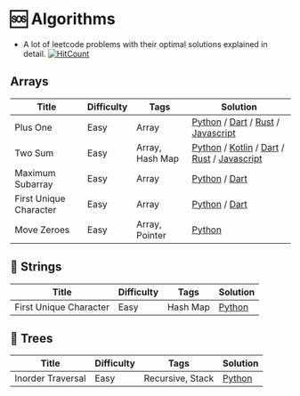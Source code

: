 # 🆘 Algorithms 
- A lot of leetcode problems with their optimal solutions explained in detail. [![HitCount](http://hits.dwyl.io/kumailn/Algorithms.svg)](http://hits.dwyl.io/kumailn/Algorithms)

## Arrays
| Title | Difficulty | Tags | Solution |
| --- | --- | --- | --- |
| Plus One | Easy | Array | [Python](https://github.com/kumailn/Algorithms/blob/master/Python/Plus_One.py) / [Dart](https://github.com/kumailn/Algorithms/blob/master/Dart/Plus_One.dart) / [Rust](https://github.com/kumailn/Algorithms/blob/master/Rust/Plus_One.rs) / [Javascript](https://github.com/kumailn/Algorithms/blob/master/Javascript/Plus_One.js) | 
| Two Sum | Easy | Array, Hash Map | [Python](https://github.com/kumailn/Algorithms/blob/master/Python/Two_Sum_All_Pairs.py) / [Kotlin](https://github.com/kumailn/Algorithms/blob/master/Kotlin/Two_Sum.kt) / [Dart](https://github.com/kumailn/Algorithms/tree/master/Dart) / [Rust](https://github.com/kumailn/Algorithms/blob/master/Rust/Two_Sum.rs) / [Javascript](https://github.com/kumailn/Algorithms/blob/master/Javascript/Two_Sum.js) |
| Maximum Subarray | Easy | Array | [Python](https://github.com/kumailn/Algorithms/blob/master/Python/Maximum_Sum_Subarray.py) / [Dart](https://github.com/kumailn/Algorithms/blob/master/Dart/Maximum_Sum_Subarray.dart)
| First Unique Character | Easy | Array | [Python](https://github.com/kumailn/Algorithms/blob/master/Python/First_Unique_Char.py) / [Dart](https://github.com/kumailn/Algorithms/blob/master/Dart/First_Unique_Char.dart)
| Move Zeroes | Easy | Array, Pointer | [Python](https://github.com/kumailn/Algorithms/blob/master/Python/Move_Zeroes.py) |


## 🧵 Strings
| Title | Difficulty | Tags | Solution |
| --- | --- | --- | --- |
| First Unique Character | Easy | Hash Map | [Python](https://github.com/kumailn/Algorithms/blob/master/Python/First_Unique_Char.py) |

## 🌲 Trees
| Title | Difficulty | Tags | Solution |
| --- | --- | --- | --- |
| Inorder Traversal | Easy | Recursive, Stack | [Python](https://github.com/kumailn/Algorithms/blob/master/Python/BT_Inorder_Traversal.py)
